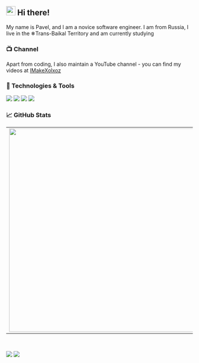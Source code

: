 ## <img src="https://github.com/IMakeXolxoz/IMakeXolxoz/blob/main/data/wave.gif" width="25px"> Hi there! 

My name is Pavel, and I am a novice software engineer. I am from Russia, I live in the ❄Trans-Baikal Territory and am currently studying 

### 📺 Channel

Apart from coding, I also maintain a YouTube channel - you can find my videos at [IMakeXolxoz](https://www.youtube.com/channel/UCWrTVn7cnvuFGTDn0M1nz3w)

### 🔧 Technologies & Tools

![](https://img.shields.io/badge/Code-Python-informational?style=flat-square&logo=Python&logoColor=white&color=5194f0&bgcolor=110d17)
![](https://img.shields.io/badge/Code-NTML-informational?style=flat-square&logo=NTML&logoColor=white&color=5194f0&bgcolor=110d17)
![](https://img.shields.io/badge/Editor-VS%20Code-informational?style=flat-square&logo=visual-studio-code&logoColor=white&color=5194f0)
![](https://img.shields.io/badge/Editor-PyCharm-informational?style=flat-square&logo=PyCharm&logoColor=white&color=5194f0)



### 📈 GitHub Stats
<p align="center">
  <table>
  <tr>
      <td><img width="550px" align="left" src="https://github-readme-stats.vercel.app/api?username=IMakeKolxoz&hide_border=true&count_private=false&layout=compact&hide_title=true&show_icons=true&theme=dark&icon_color=5194f0&bg_color=0d1117" /></td>
      <td><img width="550px" src="https://github-readme-stats.vercel.app/api/top-langs/?username=IMakeKolxoz&hide=html&layout=compact&hide_border=true&hide_title=true&theme=dark&icon_color=5194f0&bg_color=0d1117" /></td>
  </tr>   
</table>
</p>

<br />

<p>
  <a href="https://www.youtube.com/channel/UCWrTVn7cnvuFGTDn0M1nz3w"><img src="https://img.shields.io/badge/-IMakeXolxoz-5194f0?style=flat-square&logo=Youtube" /></a>
  <a href="https://mailhide.io/e/eBu1qa4Q"><img src="https://img.shields.io/badge/email-reveal-2a8?style=flat-square&logo=gmail&logoColor=white&color=5194f0" /></a>
</p>
